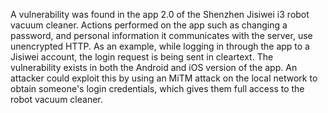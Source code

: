 A vulnerability was found in the app 2.0 of the Shenzhen Jisiwei i3 robot vacuum cleaner. Actions performed on the app such as changing a password, and personal information it communicates with the server, use unencrypted HTTP. As an example, while logging in through the app to a Jisiwei account, the login request is being sent in cleartext. The vulnerability exists in both the Android and iOS version of the app. An attacker could exploit this by using an MiTM attack on the local network to obtain someone's login credentials, which gives them full access to the robot vacuum cleaner.